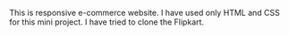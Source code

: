 This is responsive e-commerce website. I have used only HTML and CSS for this mini project. I have tried to clone the Flipkart. 
